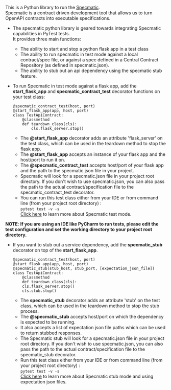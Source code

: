 This is a Python library to run the [Specmatic](https://specmatic.in).  
Specmatic is a contract driven development tool that allows us to turn OpenAPI contracts into executable specifications.


- The specmatic python library is geared towards integrating Specmatic capabilities in PyTest tests.  
  It provides three main functions:
  - The ability to start and stop a python flask app in a test class
  - The ability to run specmatic in test mode against a local contract/spec file, or against a spec defined in a Central Contract Repository (as defined in specmatic.json).
  - The ability to stub out an api dependency using the specmatic stub feature.


- To run Specmatic in test mode against a flask app, add the **start_flask_app** and **specmatic_contract_test** decorator functions on your test class:
    ``````
    @specmatic_contract_test(host, port)
    @start_flask_app(app, host, port)
    class TestApiContract:
        @classmethod
        def teardown_class(cls):
            cls.flask_server.stop()
    ``````
    
    - The **@start_flask_app** decorator adds an attribute 'flask_server' on the test class, which can be used in the
      teardown method to stop the flask app.
    - The **@start_flask_app** accepts an instance of your flask app and the host/port to run it on.
    - The **@specmatic_contract_test** accepts host/port of your flask app and the path to the specmatic.json file in your project.
    - Specmatic will look for a specmatic.json file in your project root directory.
      If you don't wish to use specmatic.json, you can also pass the path to the actual contract/specification file to the specmatic_contract_test decorator.
    - You can run this test class either from your IDE or from command line (from your project root directory) :   
       ``````pytest test -v -s``````  
      [Click here](https://specmatic.in/documentation/contract_tests.html) to learn more about Specmatic test mode.
   
**NOTE**:
    **If you are using an IDE like PyCharm to run tests, please edit the test configuration and set the working directory to your project root directory.**

- If you want to stub out a service dependency, add the **specmatic_stub** decorator on top of the **start_flask_app**.
    ``````
    @specmatic_contract_test(host, port)
    @start_flask_app(app, host, port)
    @specmatic_stub(stub_host, stub_port, [expectation_json_file])
    class TestApiContract:
        @classmethod
        def teardown_class(cls):
        cls.flask_server.stop()
        cls.stub.stop()
    ``````
    - The **specmatic_stub** decorator adds an attribute 'stub' on the test class, which can be used in the
      teardown method to stop the stub process.
    - The **@specmatic_stub** accepts host/port on which the dependency is expected to be running.
    - It also accepts a list of expectation json file paths which can be used to return stubbed responses.  
    - The Specmatic stub will look for a specmatic.json file in your project root directory.
      If you don't wish to use specmatic.json, you can also pass the path to the actual contract/specification file to the specmatic_stub decorator.
    - Run this test class either from your IDE or from command line (from your project root directory) :   
       ``````pytest test -v -s``````  
      [Click here](https://specmatic.in/documentation/service_virtualization_tutorial.html) to learn more about Specmatic stub mode and using expectation json files.
    
   